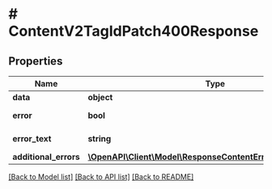 # # ContentV2TagIdPatch400Response

## Properties

Name | Type | Description | Notes
------------ | ------------- | ------------- | -------------
**data** | **object** |  | [optional]
**error** | **bool** | Флаг ошибки | [optional]
**error_text** | **string** | Описание ошибки | [optional]
**additional_errors** | [**\OpenAPI\Client\Model\ResponseContentError4AdditionalErrors**](ResponseContentError4AdditionalErrors.md) |  | [optional]

[[Back to Model list]](../../README.md#models) [[Back to API list]](../../README.md#endpoints) [[Back to README]](../../README.md)
